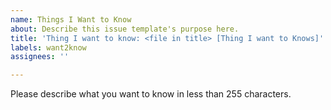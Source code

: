 ```yaml
---
name: Things I Want to Know
about: Describe this issue template's purpose here.
title: 'Thing I want to know: <file in title> [Thing I want to Knows]'
labels: want2know
assignees: ''

---
```


Please describe what you want to know in less than 255 characters.
